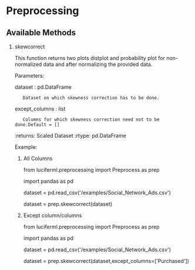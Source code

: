 # Preprocessing

## Available Methods

1) skewcorrect
  
    This function returns two plots distplot and probability plot for non-normalized data and after normalizing the provided data.
    
    Parameters:
    
      dataset : pd.DataFrame
      
          Dataset on which skewness correction has to be done.
        
      except_columns : list
      
          Columns for which skewness correction need not to be done.Default = []
        
    :returns: Scaled Dataset
    :rtype: pd.DataFrame
  
    Example:

     1) All Columns

         from luciferml.preprocessing import Preprocess as prep
         
         import pandas as pd
         
         dataset = pd.read_csv('/examples/Social_Network_Ads.csv')
         
         dataset = prep.skewcorrect(dataset)

     2) Except column/columns

         from luciferml.preprocessing import Preprocess as prep
         
         import pandas as pd
         
         dataset = pd.read_csv('/examples/Social_Network_Ads.csv')
         
         dataset = prep.skewcorrect(dataset,except_columns=['Purchased'])
